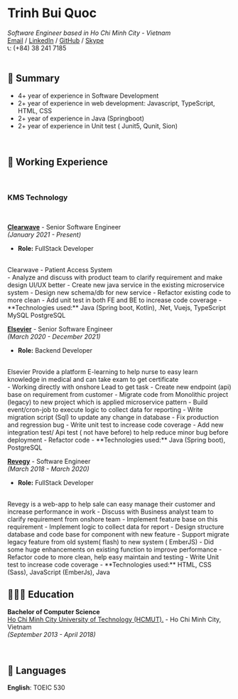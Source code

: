 # Trinh Bui Quoc
*Software Engineer based in Ho Chi Minh City - Vietnam*<br>
[Email](mailto:quoctrinh41@gmail.com) /
[LinkedIn](https://www.linkedin.com/in/trinh-bui-368044202) /
[GitHub](https://github.com/quoctrinh41/) /
[Skype](https://join.skype.com/invite/f7ucRdngRm1w)
<br>
📞: (+84) 38 241 7185
<br>
<br>

## 🚩 Summary
- 4+ year of experience in Software Development
- 2+ year of experience in web development: Javascript, TypeScript, HTML, CSS
- 2+ year of experience in Java (Springboot)
- 2+ year of experience in Unit test ( Junit5, Qunit, Sion)

<br>

## 📌 Working Experience

<br>

### KMS Technology

<br>

**<ins>Clearwave</ins>** - Senior Software Engineer <br>
_(January 2021  - Present)_ <br>
- **Role:** FullStack Developer
<br>
Clearwave - Patient Access System
<br>
    - Analyze and discuss with product team to clarify requirement and make design UI/UX better
    - Create new java service in the existing microservice system
    - Design new schema/db for new service
    - Refactor existing code to more clean
    - Add unit test in both FE and BE to increase code coverage
- **Technologies used:** Java (Spring boot, Kotlin), .Net, Vuejs, TypeScript MySQL PostgreSQL 
<br>

**<ins>Elsevier</ins>** - Senior Software Engineer <br>
_(March 2020 - December 2021)_ <br>
- **Role:** Backend Developer
<br>
Elsevier Provide a platform E-learning to help nurse to easy learn knowledge in medical and can take exam to get certificate
<br>
    - Working directly with onshore Lead to get task
    - Create new endpoint (api) base on requirement from customer
    - Migrate code from Monolithic project (legacy) to new project which is applied microservice pattern
    - Build event/cron-job to execute logic to collect data for reporting
    - Write migration script (Sql) to update any change in database
    - Fix production and regression bug
    - Write unit test to increase code coverage
    - Add new integration test/ Api test ( not have before) to help reduce  minor bug before deployment 
    - Refactor code
- **Technologies used:** Java (Spring boot), PostgreSQL         
<br>

**<ins>Revegy</ins>** - Software Engineer <br>
_(March 2018 - March 2020)_ <br>
- **Role:** FullStack Developer
<br>
Revegy is a web-app to help sale can easy manage their customer and increase performance in work
    - Discuss with Business analyst team to clarify requirement from onshore team
    - Implement feature base on this requirement
        - Implement logic to collect data for report
        - Design structure database and code base for component with new feature
        - Support migrate legacy feature from old system( flash) to new system ( EmberJS)
        - Did some huge enhancements on existing function to improve performance
        - Refactor code to more clean, help easy maintain and testing
        - Write Unit test to increase code coverage
 - **Technologies used:** HTML, CSS (Sass), JavaScript (EmberJs), Java


## 👩🏼‍🎓 Education

**Bachelor of Computer Science**<br>
[Ho Chi Minh City University of Technology (HCMUT).](https://www.hcmut.edu.vn/) - Ho Chi Minh City, Vietnam <br> _(September 2013 - April 2018)_ <br>

<br>

## 💬 Languages

**English**: TOEIC 530 <br>